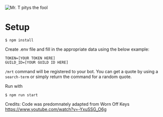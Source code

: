 
![Mr. T pitys the fool](https://static.wikia.nocookie.net/rocky/images/d/dc/MrT.jpg)

# Setup

```
$ npm install
```

Create .env file and fill in the appropriate data using the below example:

```
TOKEN=[YOUR TOKEN HERE]
GUILD_ID=[YOUR GUILD ID HERE]
```

`/mrt` command will be registered to your bot. You can get a quote by using a `search-term` or simply return the command for a random quote.

Run with

```
$ npm run start
```

Credits: Code was predomnately adapted from Worn Off Keys
https://www.youtube.com/watch?v=-YxuSSG_O6g
